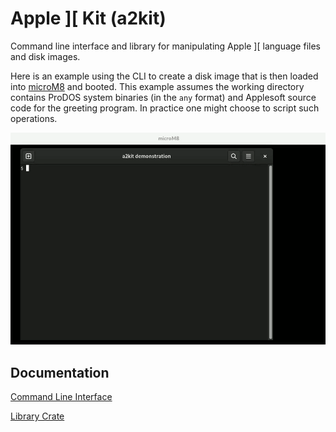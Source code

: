 # Apple ][ Kit (a2kit)

Command line interface and library for manipulating Apple ][ language files and disk images.

Here is an example using the CLI to create a disk image that is then loaded into [microM8](https://paleotronic.com/software/microm8/) and booted.  This example assumes the working directory contains ProDOS system binaries (in the `any` format) and Applesoft source code for the greeting program.  In practice one might choose to script such operations.

<img src="a2kit-demo.gif" alt="session capture"/>

## Documentation

[Command Line Interface](https://github.com/dfgordon/a2kit/wiki)

[Library Crate](https://docs.rs/a2kit/0.2.0/a2kit/)

